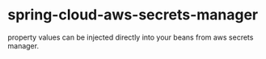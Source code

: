 # spring-cloud-aws-secrets-manager
property values can be injected directly into your beans from aws secrets manager.
